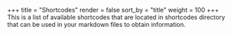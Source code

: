 +++
title = "Shortcodes"
render = false
sort_by = "title"
weight = 100
+++
This is a list of available shortcodes that are located in shortcodes directory that can be used in your markdown files to obtain information.